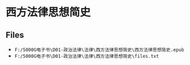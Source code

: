 # 西方法律思想简史

## Files

- `F:/5000G电子书\D01-政治法律\法律\西方法律思想简史\西方法律思想简史.epub`
- `F:/5000G电子书\D01-政治法律\法律\西方法律思想简史\files.txt`
